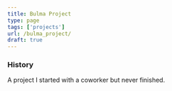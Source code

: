 ```yaml
---
title: Bulma Project
type: page
tags: ['projects']
url: /bulma_project/
draft: true
---
```




### History

A project I started with a coworker but never finished. 